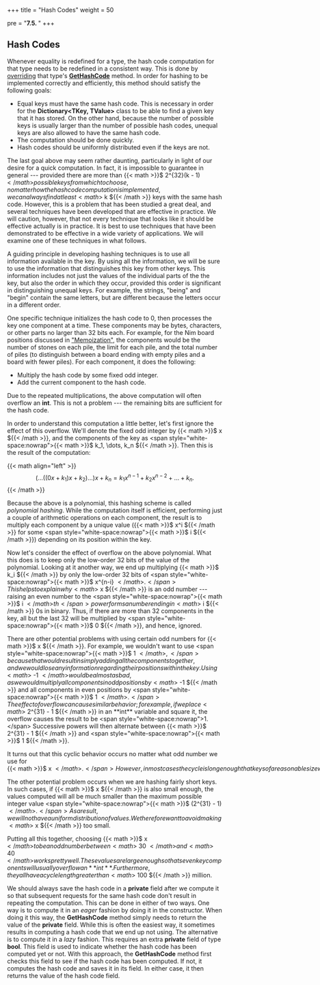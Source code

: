 +++
title = "Hash Codes"
weight = 50

pre = "<b>7.5. </b>"
+++

## Hash Codes

Whenever equality is redefined for a type, the hash code computation for
that type needs to be redefined in a consistent way. This is done by
[overriding](/strings/stringbuilder-impl/#overriding) that
type's
[**GetHashCode**](https://docs.microsoft.com/en-us/dotnet/api/system.object.gethashcode?view=netframework-4.7.2)
method. In order for hashing to be implemented correctly and
efficiently, this method should satisfy the following goals:

  - Equal keys must have the same hash code. This is necessary in order
    for the **Dictionary\<TKey, TValue\>** class to be able to find a
    given key that it has stored. On the other hand, because the number
    of possible keys is usually larger than the number of possible hash
    codes, unequal keys are also allowed to have the same hash code.
  - The computation should be done quickly.
  - Hash codes should be uniformly distributed even if the keys are not.

The last goal above may seem rather daunting, particularly in light of
our desire for a quick computation. In fact, it is impossible to
guarantee in general --- provided there are more than
{{< math >}}$ 2^{32}(k - 1) ${{< /math >}} possible keys from which to choose, no
matter how the hash code computation is implemented, we can always find
at least {{< math >}}$ k ${{< /math >}} keys with the same hash code. However, this is a problem
that has been studied a great deal, and several techniques have been
developed that are effective in practice. We will caution, however, that
not every technique that looks like it should be effective actually is
in practice. It is best to use techniques that have been demonstrated to
be effective in a wide variety of applications. We will examine one of
these techniques in what follows.

A guiding principle in developing hashing techniques is to use all
information available in the key. By using all the information, we will
be sure to use the information that distinguishes this key from other
keys. This information includes not just the values of the individual
parts of the the key, but also the order in which they occur, provided
this order is significant in distinguishing unequal keys. For example,
the strings, "being" and "begin" contain the same letters, but are
different because the letters occur in a different order.

One specific technique initializes the hash code to 0, then processes
the key one component at a time. These components may be bytes,
characters, or other parts no larger than 32 bits each. For example, for
the Nim board positions discussed in
["Memoization"](/hashing/memoization), the
components would be the number of stones on each pile, the limit for
each pile, and the total number of piles (to distinguish between a board
ending with empty piles and a board with fewer piles). For each
component, it does the following:

  - Multiply the hash code by some fixed odd integer.
  - Add the current component to the hash code.

Due to the repeated
multiplications, the above computation will often overflow an **int**.
This is not a problem --- the remaining bits are sufficient for the hash code.

In order to understand this computation a little better, let's first
ignore the effect of this overflow. We'll denote the fixed odd integer
by {{< math >}}$ x ${{< /math >}}, and the components of the key as
<span style="white-space:nowrap">{{< math >}}$ k_1, \dots, k_n ${{< /math >}}.</span> Then
this is the result of the computation:

{{< math align="left" >}}
$$(\dots ((0x + k_1)x + k_2) \dots)x + k_n = k_1 x^{n-1} + k_2 x^{n-2} + \dots + k_n.$$
{{< /math >}}

Because the above is a polynomial, this hashing scheme is called
*polynomial hashing*. While the computation itself is efficient,
performing just a couple of arithmetic operations on each component, the
result is to multiply each component by a unique value ({{< math >}}$ x^i ${{< /math >}}
for some <span style="white-space:nowrap">{{< math >}}$ i ${{< /math >}})</span> depending on its position within the key.

Now let's consider the effect of overflow on the above polynomial. What
this does is to keep only the low-order 32 bits of the value of the
polynomial. Looking at it another way, we end up multiplying
{{< math >}}$ k_i ${{< /math >}} by only the low-order 32 bits of <span style="white-space:nowrap">{{< math >}}$ x^{n-i} ${{< /math >}}.</span>
This helps to explain why {{< math >}}$ x ${{< /math >}} is an odd number --- raising an even number
to the <span style="white-space:nowrap">{{< math >}}$ i ${{< /math >}}th</span> power forms a number ending in {{< math >}}$ i ${{< /math >}} 0s in binary. Thus, if
there are more than 32 components in the key, all but the last 32 will
be multiplied by <span style="white-space:nowrap">{{< math >}}$ 0 ${{< /math >}},</span> and hence, ignored.

There are other potential problems with using certain odd numbers for
{{< math >}}$ x ${{< /math >}}. For example, we wouldn't want to use <span style="white-space:nowrap">{{< math >}}$ 1 ${{< /math >}},</span> because that would result
in simply adding all the components together, and we would lose any
information regarding their positions within the key. Using {{< math >}}$ -1 ${{< /math >}} would be
almost as bad, as we would multiply all components in odd positions by
{{< math >}}$ -1 ${{< /math >}} and all components in even positions by <span style="white-space:nowrap">{{< math >}}$ 1 ${{< /math >}}.</span> The effect of overflow can
cause similar behavior; for example, if we place
{{< math >}}$ 2^{31} - 1 ${{< /math >}} in an **int** variable and square it,
the overflow causes the result to be <span style="white-space:nowrap">1.</span> Successive powers will then
alternate between {{< math >}}$ 2^{31} - 1 ${{< /math >}} and <span style="white-space:nowrap">{{< math >}}$ 1 ${{< /math >}}.</span>

It turns out that this cyclic behavior occurs no matter what odd number
we use for <span style="white-space:nowrap">{{< math >}}$ x ${{< /math >}}.</span> However, in most cases the cycle is long enough that
keys of a reasonable size will have each component multiplied by a
unique value. The only odd numbers that result in short cycles are those
that are adjacent to a multiple of a large power of {{< math >}}$ 2 ${{< /math >}} (note that {{< math >}}$ 0 ${{< /math >}} is a
multiple of any integer).

The other potential problem occurs when we are hashing fairly short
keys. In such cases, if {{< math >}}$ x ${{< /math >}} is also small enough, the values computed
will all be much smaller than the maximum possible integer value
<span style="white-space:nowrap">{{< math >}}$ (2^{31} - 1) ${{< /math >}}.</span> As a result, we will not have a uniform
distribution of values. We therefore want to avoid making {{< math >}}$ x ${{< /math >}} too small.

Putting all this together, choosing {{< math >}}$ x ${{< /math >}} to be an odd number between {{< math >}}$ 30 ${{< /math >}}
and {{< math >}}$ 40 ${{< /math >}} works pretty well. These values are large enough so that seven key
components will usually overflow an **int**. Furthermore, they all have
a cycle length greater than {{< math >}}$ 100 ${{< /math >}} million.

We should always save the hash code in a **private** field after we
compute it so that subsequent requests for the same hash code don't
result in repeating the computation. This can be done in either of two
ways. One way is to compute it in an *eager* fashion by doing it in the
constructor. When doing it this way, the **GetHashCode** method simply
needs to return the value of the **private** field. While this is often
the easiest way, it sometimes results in computing a hash code that we
end up not using. The alternative is to compute it in a *lazy* fashion.
This requires an extra **private** field of type **bool**. This field is
used to indicate whether the hash code has been computed yet or not.
With this approach, the **GetHashCode** method first checks this field
to see if the hash code has been computed. If not, it computes the hash
code and saves it in its field. In either case, it then returns the
value of the hash code field.
